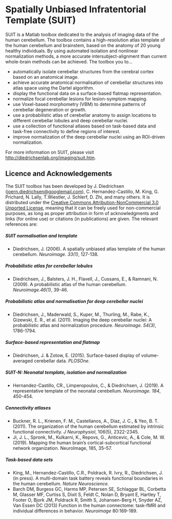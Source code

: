 # Spatially Unbiased Infratentorial Template (SUIT) 

 SUIT is a Matlab toolbox dedicated to the analysis of imaging data of the human cerebellum. The toolbox contains a high-resolution atlas template of the human cerebellum and brainstem, based on the anatomy of 20 young healthy individuals. By using automated isolation and nonlinear normalization methods, a more accurate intersubject-alignment than current whole-brain methods can be achieved. The toolbox you to...

- automatically isolate cerebellar structures from the cerebral cortex based on an anatomical image.
- achieve accurate anatomical normalisation of cerebellar structures into atlas space using the Dartel algorithm.
- display the functional data on a surface-based flatmap representation.
- normalize focal cerebellar lesions for lesion-symptom mapping.
- use Voxel-based morphometry (VBM) to determine patterns of cerebellar degeneration or growth.
- use a probabilistic atlas of cerebellar anatomy to assign locations to different cerebellar lobules and deep cerebellar nuclei.
- use a collection of functional atlases based on task-based data and task-free connectivity to define regions of interest.
- improve normalization of the deep cerebellar nuclei using an ROI-driven normalization.

For more information on SUIT, please visit http://diedrichsenlab.org/imaging/suit.htm.

## Licence and Acknowledgements

The SUIT toolbox has been developed by J. Diedrichsen (joern.diedrichsen@googlemail.com),  C. Hernandez-Castillo, M. King, G. Prichard, N. Lally, T.Wiestler, J. Schlerf, D. Zhi, and many others. It is distributed under the [Creative Commons Attribution-NonCommercial 3.0 Unported License](http://creativecommons.org/licenses/by-nc/3.0/deed.en_US), meaning that it can be freely used for non-commercial purposes, as long as proper attribution in form of acknowledgments and links (for online use) or citations (in publications) are given. The relevant references are:

##### SUIT normalisation and template

- Diedrichsen, J. (2006). A spatially unbiased atlas template of the human cerebellum. *Neuroimage. 33(1)*, 127-138. 

##### Probabilistic atlas for cerebellar lobules

- Diedrichsen, J., Balsters, J. H., Flavell, J., Cussans, E., & Ramnani, N. (2009). A probabilistic atlas of the human cerebellum. *Neuroimage.46(1)*, 39-46.

##### Probabilistic atlas and normalisation for deep cerebellar nuclei

- Diedrichsen, J., Maderwald, S., Kuper, M., Thurling, M., Rabe, K., Gizewski, E. R., et al. (2011). Imaging the deep cerebellar nuclei: A probabilistic atlas and normalization procedure. *Neuroimage. 54(3)*, 1786-1794.

##### Surface-based representation and flatmap

- Diedrichsen, J. & Zotow, E. (2015). Surface-based display of volume-averaged cerebellar data. *PLOSOne*. 

##### SUIT-N: Neonatal template, isolation and normalization

- Hernandez-Castillo, CR., Limperopoulos, C., & Diedrichsen, J. (2019). A representative template of the neonatal cerebellum. *Neuroimage. 184*, 450-454. 

##### Connectivity atlases

- Buckner, R. L., Krienen, F. M., Castellanos, A., Diaz, J. C., & Yeo, B. T. (2011). The organization of the human cerebellum estimated by intrinsic functional connectivity. *J Neurophysiol*, 106(5), 2322-2345.
- Ji, J. L., Spronk, M., Kulkarni, K., Repovs, G., Anticevic, A., & Cole, M. W. (2019). Mapping the human brain’s cortical-subcortical functional network organization. NeuroImage, 185, 35–57.

##### Task-based data sets

- King, M., Hernandez-Castillo, C.R., Poldrack, R. Ivry, R., Diedrichsen, J. (in press). A multi-domain task battery reveals functional boundaries in the human cerebellum. *Nature Neuroscience.* 
- Barch DM, Burgess GC, Harms MP, Petersen SE, Schlaggar BL, Corbetta M, Glasser MF, Curtiss S, Dixit S, Feldt C, Nolan D, Bryant E, Hartley T, Footer O, Bjork JM, Poldrack R, Smith S, Johansen-Berg H, Snyder AZ, Van Essen DC (2013) Function in the human connectome: task-fMRI and individual differences in behavior. *Neuroimage* 80:169-189.